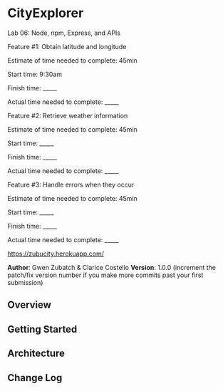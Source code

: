 # CityExplorer
Lab 06: Node, npm, Express, and APIs


Feature #1: Obtain latitude and longitude

Estimate of time needed to complete: 45min

Start time: 9:30am

Finish time: _____

Actual time needed to complete: _____


Feature #2: Retrieve weather information

Estimate of time needed to complete: 45min

Start time: _____

Finish time: _____

Actual time needed to complete: _____


Feature #3: Handle errors when they occur

Estimate of time needed to complete: 45min

Start time: _____

Finish time: _____

Actual time needed to complete: _____


https://zubucity.herokuapp.com/


**Author**: Gwen Zubatch & Clarice Costello
**Version**: 1.0.0 (increment the patch/fix version number if you make more commits past your first submission)

## Overview
<!-- Provide a high level overview of what this application is and why you are building it, beyond the fact that it's an assignment for this class. (i.e. What's your problem domain?) -->

## Getting Started
<!-- What are the steps that a user must take in order to build this app on their own machine and get it running? -->

## Architecture
<!-- Provide a detailed description of the application design. What technologies (languages, libraries, etc) you're using, and any other relevant design information. -->

## Change Log
<!-- Use this area to document the iterative changes made to your application as each feature is successfully implemented. Use time stamps. Here's an examples:

01-01-2001 4:59pm - Application now has a fully-functional express server, with a GET route for the location resource.

## Credits and Collaborations
<!-- Give credit (and a link) to other people or resources that helped you build this application. -->